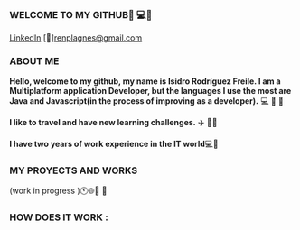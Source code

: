 
### **WELCOME TO MY GITHUB**👋 💻📱

[LinkedIn](https://www.linkedin.com/in/isidro-rodr%C3%ADguez-freile-25156619a/overlay/contact-info/)
[📧]renplagnes@gmail.com


### ABOUT ME 
**Hello, welcome to my github, my name is Isidro Rodríguez Freile. I am a Multiplatform application Developer, but the languages ​​I use the most are Java and Javascript(in the process of improving as a developer).** 💻 📀 💾

**I like to travel and have new learning challenges.** ✈️ 🛄💪

**I have two years of work experience in the IT world**💻📲
<!--
**isidro9494/isidro9494** is a ✨ _special_ ✨ repository because its `README.md` (this file) appears on your GitHub profile.-->


### MY PROYECTS AND WORKS
(work in progress )🕚🌐💼 🔄

### HOW DOES IT WORK :
<!--
Here are some ideas to get you started:

- 🔭 I’m currently working on ...
- 🌱 I’m currently learning ...
- 👯 I’m looking to collaborate on ...
- 🤔 I’m looking for help with ...
- 💬 Ask me about ...
- 📫 How to reach me: ...
- 😄 Pronouns: ...
- ⚡ Fun fact: ...
-->

